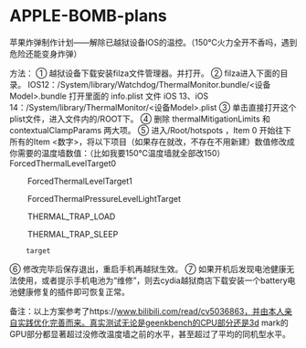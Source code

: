 # APPLE-BOMB-plans
苹果炸弹制作计划——解除已越狱设备IOS的温控。（150℃火力全开不香吗，遇到危险还能变身炸弹）

方法：
① 越狱设备下载安装filza文件管理器。并打开。
② filza进入下面的目录。
IOS12：/System/library/Watchdog/ThermalMonitor.bundle/<设备Model>.bundle
打开里面的 info.plist 文件
iOS 13、iOS 14：/System/library/ThermalMonitor/<设备Model>.plist
③ 单击直接打开这个plist文件，进入文件内的/ROOT下。
④ 删除 thermalMitigationLimits 和 contextualClampParams 两大项。
⑤ 进入/Root/hotspots ，Item 0 开始往下所有的Item <数字>，将以下项目（如果存在就改，不存在不用新建）数值修改成你需要的温度墙数值：（比如我要150℃温度墙就全部改150）
        ForcedThermalLevelTarget0

        ForcedThermalLevelTarget1

        ForcedThermalPressureLevelLightTarget

        THERMAL_TRAP_LOAD

        THERMAL_TRAP_SLEEP

        target
⑥ 修改完毕后保存退出，重启手机再越狱生效。
⑦ 如果开机后发现电池健康无法使用，或者提示手机电池为“维修”，则去cydia越狱商店下载安装一个battery电池健康修复的插件即可恢复正常。

备注：以上方案参考了https://www.bilibili.com/read/cv5036863，并由本人亲自实践优化完善而来。真实测试无论是geenkbench的CPU部分还是3d mark的GPU部分都显著超过没修改温度墙之前的水平，甚至超过了平均的同机型水平。
